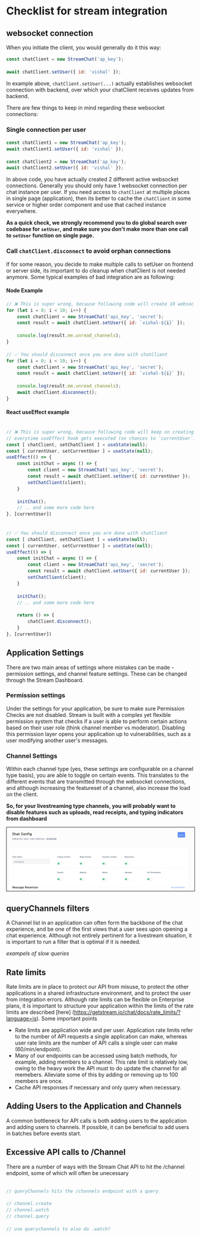 # Checklist for stream integration

## websocket connection

When you initiate the client, you would generally do it this way:

```js
const chatClient = new StreamChat('ap_key');

await chatClient.setUser({ id: 'vishal' });
```

In example above, `chatClient.setUser(...)` actually establishes websocket connection with backend, over which your chatClient receives updates from backend.

There are few things to keep in mind regarding these websocket connections:

### Single connection per user

```js
const chatClient1 = new StreamChat('ap_key');
await chatClient1.setUser({ id: 'vishal' });

const chatClient2 = new StreamChat('ap_key');
await chatClient2.setUser({ id: 'vishal' });
```

In above code, you have actually created 2 different active websocket connections. Generally you should only have 1 websocket connection per chat instance per user. If you need access to `chatClient` at multiple places in single page (application), then its better to cache the `chatClient` in some service or higher order component and use that cached instance everywhere.

**As a quick check, we strongly recommend you to do global search over codebase for `setUser`, and make sure you don't make more than one call to `setUser` function on single page.**

### Call `chatClient.disconnect` to avoid orphan connections

If for some reason, you decide to make multiple calls to setUser on frontend or server side, its important to do cleanup when chatClient is not needed anymore. Some typical examples of bad integration are as following:

#### Node Example

```js
// ❌ This is super wrong, because following code will create 10 websocket connections.
for (let i = 0; i < 10; i++) {
    const chatClient = new StreamChat('api_key', 'secret');
    const result = await chatClient.setUser({ id: `vishal-${i}` });

    console.log(result.me.unread_channels);
}

// ✅ You should disconnect once you are done with chatClient
for (let i = 0; i < 10; i++) {
    const chatClient = new StreamChat('api_key', 'secret');
    const result = await chatClient.setUser({ id: `vishal-${i}` });

    console.log(result.me.unread_channels);
    await chatClient.disconnect();
}
```

#### React useEffect example

```js

// ❌ This is super wrong, because following code will keep on creating new websocket connection
// everytime useEffect hook gets executed (on chances to `currentUser`)
const [ chatClient, setChatClient ] = useState(null);
const [ currentUser, setCurrentUser ] = useState(null);
useEffect(() => {
    const initChat = async () => {
        const client = new StreamChat('api_key', 'secret');
        const result = await chatClient.setUser({ id: currentUser });
        setChatClient(client);
    }

    initChat();
    // .. and some more code here
}, [currentUser])


// ✅ You should disconnect once you are done with chatClient
const [ chatClient, setChatClient ] = useState(null);
const [ currentUser, setCurrentUser ] = useState(null);
useEffect(() => {
    const initChat = async () => {
        const client = new StreamChat('api_key', 'secret');
        const result = await chatClient.setUser({ id: currentUser });
        setChatClient(client);
    }

    initChat();
    // .. and some more code here

    return () => {
        chatClient.disconnect();
    }
}, [currentUser])

```

## Application Settings
There are two main areas of settings where mistakes can be made - permission settings, and channel feature settings. These can be changed through the Stream Dashboard.

### Permission settings
Under the settings for your application, be sure to make sure Permission Checks are not disabled. Stream is built with a complex yet flexible permission system that checks if a user is able to perform certain actions based on their user role (think channel member vs moderator). Disabling this permission layer opens your application up to vulnerabilities, such as a user modifying another user's messages. 

### Channel Settings
Within each channel type (yes, these settings are configurable on a channel type basis), you are able to toggle on certain events. This translates to the different events that are transmitted through the websocket connections, and although increasing the featureset of a channel, also increase the load on the client.

**So, for your livestreaming type channels, you will probably want to disable features such as uploads, read receipts, and typing indicators from dashboard**

<img src="./screenshots/enabled-features-dashboard.png" alt="IMAGE ALT TEXT HERE" width="800" border="1" style="margin-right: 30px" />

## queryChannels filters
A Channel list in an application can often form the backbone of the chat experience, and be one of the first views that a user sees upon opening a chat experience. Although not entirely pertinent for a livestream situation, it is important to run a filter that is optimal if it is needed. 

*exampels of slow queries*

## Rate limits
Rate limits are in place to protect our API from misuse, to protect the other applications in a shared infrastructure environment, and to protect the user from integration errors. Although rate limits can be flexible on Enterprise plans, it is important to structure your application within the limits of the rate limits are described [here] (https://getstream.io/chat/docs/rate_limits/?language=js). Some important points

- Rate limits are application wide and per user. Application rate limits refer to the number of API requests a single application can make, whereas user rate limits are the number of API calls a single user can make (60/min/endpoint).
- Many of our endpoints can be accessed using batch methods, for example, adding members to a channel. This rate limit is relatively low, owing to the heavy work the API must to do update the channel for all memebers. Alleviate some of this by adding or removing up to 100 members are once. 
- Cache API responses if necessary and only query when necessary.

## Adding Users to the Application and Channels 
A common bottleneck for API calls is both adding users to the application and adding users to channels. If possible, it can be beneficial to add users in batches before events start. 

## Excessive API calls to /Channel
There are a number of ways with the Stream Chat API to hit the /channel endpoint, some of which will often be unecessary 

``` js

// queryChannels hits the /channels endpoint with a query

// channel.create
// channel.watch
// channel.query

// use querychannels to also do .watch?

```

